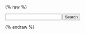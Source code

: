 ---
---

{% raw %}
<div id="search-control" class="input-group">
  <input id="input" type="text" class="form-control">
  <button id="submit" class="btn btn-outline-secondary" type="button">Search</button>
</div>
<div id="results" class="product-list"></div>

<script>
const input = document.querySelector('#input');
const submit = document.querySelector('#submit');
const results = document.querySelector('#results');

const client = new MisoClient('...');

input.addEventListener('keyup', (event) => (event.key === 'Enter') && handleSubmit(event));
submit.addEventListener('click', handleSubmit);

function handleSubmit(event) {
  if (event.defaultPrevented) {
    return;
  }
  const value = input.value.trim();
  client.api.search.search({ q: value, fl: ['*'], rows: 8 })
    .then(renderSearchResults);
}

function renderSearchResults(response) {
  results.innerHTML = response.products
    .map(renderProductCard)
    .join('');
}

input.focus();
</script>
{% endraw %}
